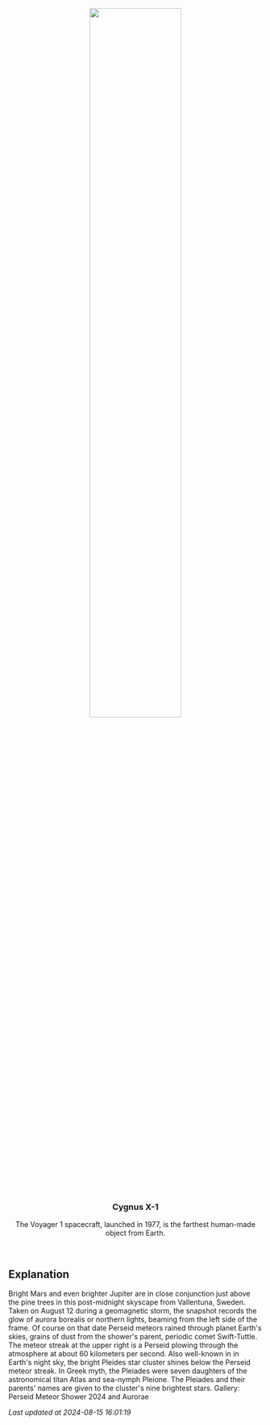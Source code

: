 <p align='center'>
    <img src='https://apod.nasa.gov/apod/image/2408/PerseidM45Aurora_Heden1024.jpg' width='60%' />
    <h3 align="center">Cygnus X-1</h3>
    <p align="center">The Voyager 1 spacecraft, launched in 1977, is the farthest human-made object from Earth.</p>
</p>
<br/>

Explanation
--
Bright Mars and even brighter Jupiter are in close conjunction just above the pine trees in this post-midnight skyscape from Vallentuna, Sweden. Taken on August 12 during a geomagnetic storm, the snapshot records the glow of aurora borealis or northern lights, beaming from the left side of the frame. Of course on that date Perseid meteors rained through planet Earth's skies, grains of dust from the shower's parent, periodic comet Swift-Tuttle. The meteor streak at the upper right is a Perseid plowing through the atmosphere at about 60 kilometers per second. Also well-known in in Earth's night sky, the bright Pleides star cluster shines below the Perseid meteor streak. In Greek myth, the Pleiades were seven daughters of the astronomical titan Atlas and sea-nymph Pleione. The Pleiades and their parents' names are given to the cluster's nine brightest stars.   Gallery: Perseid Meteor Shower 2024 and Aurorae


*Last updated at 2024-08-15 16:01:19*

